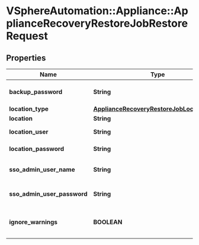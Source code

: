 # VSphereAutomation::Appliance::ApplianceRecoveryRestoreJobRestoreRequest

## Properties
Name | Type | Description | Notes
------------ | ------------- | ------------- | -------------
**backup_password** | **String** | a password for a backup piece | [optional] 
**location_type** | [**ApplianceRecoveryRestoreJobLocationType**](ApplianceRecoveryRestoreJobLocationType.md) |  | 
**location** | **String** | path or url | 
**location_user** | **String** | username for location | [optional] 
**location_password** | **String** | password for location | [optional] 
**sso_admin_user_name** | **String** | Administrators Username for SSO. | [optional] 
**sso_admin_user_password** | **String** | The password for SSO admin user. | [optional] 
**ignore_warnings** | **BOOLEAN** | The flag to ignore warnings during restore | [optional] 


